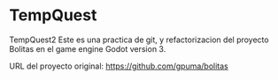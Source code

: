 # TempQuest
TempQuest2
Este es una practica de git, y refactorizacion del proyecto Bolitas en el game engine Godot version 3.

URL del proyecto original:
https://github.com/gpuma/bolitas
